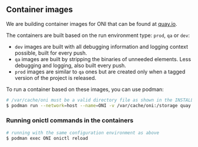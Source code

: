 ## Container images

We are building container images for ONI that can be found at [quay.io](https://quay.io/go-ap/oni).

The containers are built based on the run environment type: `prod`, `qa` or `dev`:
  * `dev` images are built with all debugging information and logging context possible, built for every push.
  * `qa` images are built by stripping the binaries of unneeded elements. Less debugging and logging,
also built every push.
  * `prod` images are similar to `qa` ones but are created only when a tagged version of the project is released.

To run a container based on these images, you can use podman:

```sh
# /var/cache/oni must be a valid directory file as shown in the INSTALL document.
$ podman run --network=host --name=ONI -v /var/cache/oni:/storage quay.io/go-ap/oni:latest
```

### Running onictl commands in the containers

```sh
# running with the same configuration environment as above
$ podman exec ONI onictl reload
```

